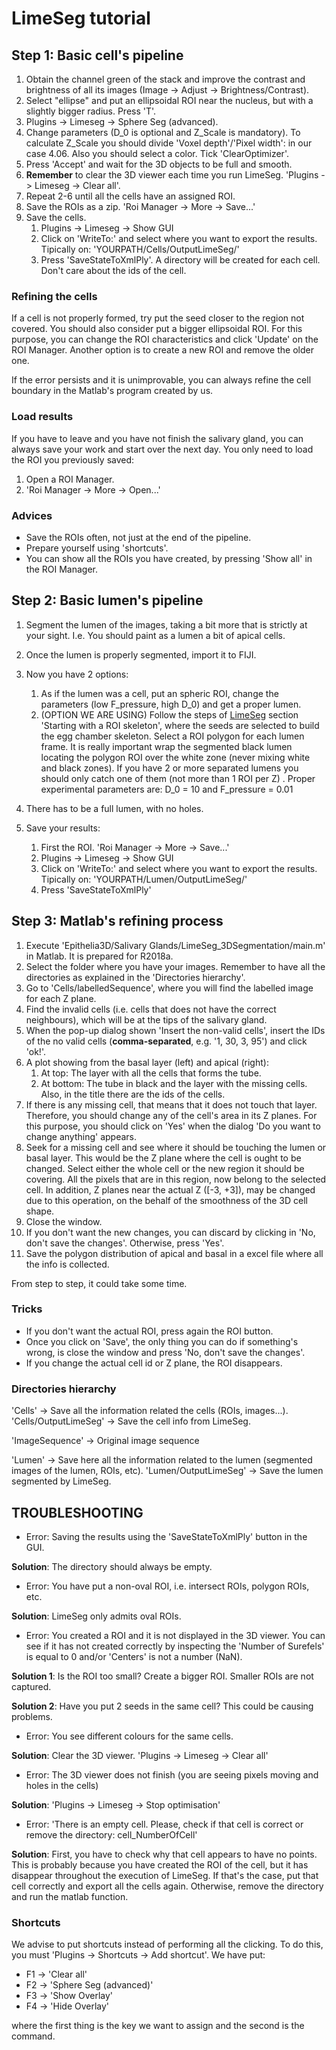 # LimeSeg tutorial

## Step 1: Basic cell's pipeline

1. Obtain the channel green of the stack and improve the contrast and brightness of all its images (Image -> Adjust -> Brightness/Contrast).
2. Select "ellipse" and put an ellipsoidal ROI near the nucleus, but with a slightly bigger radius. Press 'T'.
3. Plugins -> Limeseg -> Sphere Seg (advanced).
4. Change parameters (D_0 is optional and Z_Scale is mandatory). To calculate Z_Scale you should divide 'Voxel depth'/'Pixel width': in our case 4.06. Also you should select a color. Tick 'ClearOptimizer'.
5. Press 'Accept' and wait for the 3D objects to be full and smooth.
6. **Remember** to clear the 3D viewer each time you run LimeSeg. 'Plugins -> Limeseg -> Clear all'.
7. Repeat 2-6 until all the cells have an assigned ROI.
8. Save the ROIs as a zip. 'Roi Manager -> More -> Save...'
9. Save the cells.
	1. Plugins -> Limeseg -> Show GUI
	2. Click on 'WriteTo:' and select where you want to export the results. Tipically on: 'YOURPATH/Cells/OutputLimeSeg/'
	3. Press 'SaveStateToXmlPly'. A directory will be created for each cell. Don't care about the ids of the cell.
	
### Refining the cells

If a cell is not properly formed, try put the seed closer to the region not covered. You should also consider put a bigger ellipsoidal ROI.
For this purpose, you can change the ROI characteristics and click 'Update' on the ROI Manager.
Another option is to create a new ROI and remove the older one.

If the error persists and it is unimprovable, you can always refine the cell boundary in the Matlab's program created by us. 

### Load results

If you have to leave and you have not finish the salivary gland, you can always save your work and start over the next day. You only need to load the ROI you previously saved:
1. Open a ROI Manager.
2. 'Roi Manager -> More -> Open...'

### Advices

- Save the ROIs often, not just at the end of the pipeline.
- Prepare yourself using 'shortcuts'.
- You can show all the ROIs you have created, by pressing 'Show all' in the ROI Manager.

## Step 2: Basic lumen's pipeline

1. Segment the lumen of the images, taking a bit more that is strictly at your sight. I.e. You should paint as a lumen a bit of apical cells.
2. Once the lumen is properly segmented, import it to FIJI.
3. Now you have 2 options:
	1. As if the lumen was a cell, put an spheric ROI, change the parameters (low F_pressure, high D_0) and get a proper lumen.
	2. (OPTION WE ARE USING) Follow the steps of [LimeSeg](http://imagej.net/LimeSeg) section 'Starting with a ROI skeleton', where the seeds are selected to build the egg chamber skeleton. Select a ROI polygon for each lumen frame. It is really important wrap the segmented black lumen locating the polygon ROI over the white zone (never mixing white and black zones). If you have 2 or more separated lumens you should only catch one of them (not more than 1 ROI per Z) . Proper experimental parameters are: D_0 = 10 and F_pressure = 0.01
	
4. There has to be a full lumen, with no holes.
5. Save your results:
	1. First the ROI. 'Roi Manager -> More -> Save...'
	2. Plugins -> Limeseg -> Show GUI
	3. Click on 'WriteTo:' and select where you want to export the results. Tipically on: 'YOURPATH/Lumen/OutputLimeSeg/'
	4. Press 'SaveStateToXmlPly'

## Step 3: Matlab's refining process

1. Execute 'Epithelia3D/Salivary Glands/LimeSeg_3DSegmentation/main.m' in Matlab. It is prepared for R2018a.
2. Select the folder where you have your images. Remember to have all the directories as explained in the 'Directories hierarchy'.
3. Go to 'Cells/labelledSequence', where you will find the labelled image for each Z plane.
4. Find the invalid cells (i.e. cells that does not have the correct neighbours), which will be at the tips of the salivary gland.
5. When the pop-up dialog shown 'Insert the non-valid cells', insert the IDs of the no valid cells (**comma-separated**, e.g. '1, 30, 3, 95') and click 'ok!'.
6. A plot showing from the basal layer (left) and apical (right):
	1. At top: The layer with all the cells that forms the tube.
	2. At bottom: The tube in black and the layer with the missing cells. Also, in the title there are the ids of the cells.
7. If there is any missing cell, that means that it does not touch that layer. Therefore, you should change any of the cell's area in its Z planes. For this purpose, you should click on 'Yes' when the dialog 'Do you want to change anything' appears.
8. Seek for a missing cell and see where it should be touching the lumen or basal layer. This would be the Z plane where the cell is ought to be changed. Select either the whole cell or the new region it should be covering. All the pixels that are in this region, now belong to the selected cell. In addition, Z planes near the actual Z ([-3, +3]), may be changed due to this operation, on the behalf of the smoothness of the 3D cell shape.
9. Close the window.
10. If you don't want the new changes, you can discard by clicking in 'No, don't save the changes'. Otherwise, press 'Yes'.
11. Save the polygon distribution of apical and basal in a excel file where all the info is collected.

From step to step, it could take some time.

### Tricks

- If you don't want the actual ROI, press again the ROI button.
- Once you click on 'Save', the only thing you can do if something's wrong, is close the window and press 'No, don't save the changes'.
- If you change the actual cell id or Z plane, the ROI disappears.

### Directories hierarchy

'Cells' -> Save all the information related the cells (ROIs, images...).
'Cells/OutputLimeSeg' -> Save the cell info from LimeSeg.

'ImageSequence' -> Original image sequence

'Lumen' -> Save here all the information related to the lumen (segmented images of the lumen, ROIs, etc).
'Lumen/OutputLimeSeg' -> Save the lumen segmented by LimeSeg.

## TROUBLESHOOTING

- Error: Saving the results using the 'SaveStateToXmlPly' button in the GUI.

**Solution**: The directory should always be empty.

- Error: You have put a non-oval ROI, i.e. intersect ROIs, polygon ROIs, etc.

**Solution**: LimeSeg only admits oval ROIs.

- Error: You created a ROI and it is not displayed in the 3D viewer. You can see if it has not created correctly by inspecting the 'Number of Surefels' is equal to 0 and/or 'Centers' is not a number (NaN).

**Solution 1**: Is the ROI too small? Create a bigger ROI. Smaller ROIs are not captured.

**Solution 2**: Have you put 2 seeds in the same cell? This could be causing problems.

- Error: You see different colours for the same cells.

**Solution**: Clear the 3D viewer. 'Plugins -> Limeseg -> Clear all'

- Error: The 3D viewer does not finish (you are seeing pixels moving and holes in the cells)

**Solution**: 'Plugins -> Limeseg -> Stop optimisation'

- Error: 'There is an empty cell. Please, check if that cell is correct or remove the directory: cell_NumberOfCell'

**Solution**: First, you have to check why that cell appears to have no points. This is probably because you have created the ROI of the cell, but it has disappear throughout the execution of LimeSeg. If that's the case, put that cell correctly and export all the cells again. Otherwise, remove the directory and run the matlab function.

### Shortcuts

We advise to put shortcuts instead of performing all the clicking. To do this, you must 'Plugins -> Shortcuts -> Add shortcut'. We have put:

- F1 -> 'Clear all'
- F2 -> 'Sphere Seg (advanced)'
- F3 -> 'Show Overlay'
- F4 -> 'Hide Overlay'

where the first thing is the key we want to assign and the second is the command.
